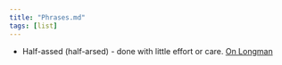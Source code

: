 ```yaml
---
title: "Phrases.md"
tags: [list]
---
```


- Half-assed (half-arsed) - done with little effort or care. [On Longman](https://www.ldoceonline.com/dictionary/half-arsed)
